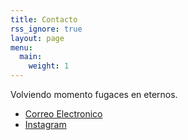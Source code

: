 ```yaml
---
title: Contacto
rss_ignore: true
layout: page
menu:
  main:
    weight: 1
---
```


Volviendo momento fugaces en eternos.

- [Correo Electronico](mailto:cm.mahm1@gmail.com) 
- [Instagram](https://instagram.com/_miguehm)
